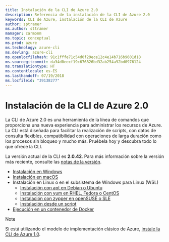 ```yaml
---
title: Instalación de la CLI de Azure 2.0
description: Referencia de la instalación de la CLI de Azure 2.0
keywords: CLI de Azure, instalación de la CLI de Azure
author: sptramer
ms.author: sttramer
manager: carmonm
ms.topic: conceptual
ms.prod: azure
ms.technology: azure-cli
ms.devlang: azure-cli
ms.openlocfilehash: 91c1fffe71c54d0f29ece12c4e14b716b9601d18
ms.sourcegitcommit: da34d0eecf19c676826bd32ab254a92bd0976124
ms.translationtype: HT
ms.contentlocale: es-ES
ms.lasthandoff: 07/19/2018
ms.locfileid: "39138277"
---
```

# <a name="install-azure-cli-20"></a>Instalación de la CLI de Azure 2.0

La CLI de Azure 2.0 es una herramienta de la línea de comandos que proporciona una nueva experiencia para administrar los recursos de Azure. La CLI está diseñada para facilitar la realización de scripts, con datos de consulta flexibles, compatibilidad con operaciones de larga duración como los procesos sin bloqueo y mucho más. Pruébela hoy y descubra todo lo que ofrece la CLI.

La versión actual de la CLI es __2.0.42__. Para más información sobre la versión más reciente, consulte las [notas de la versión](release-notes-azure-cli.md).

* [Instalación en Windows](install-azure-cli-windows.md)
* [Instalación en macOS](install-azure-cli-macos.md)
* Instalación en Linux o en el subsistema de Windows para Linux (WSL)
  * [Instalación con apt en Debian o Ubuntu](install-azure-cli-apt.md)
  * [Instalación con yum en RHEL, Fedora o CentOS](install-azure-cli-yum.md)
  * [Instalación con zypper en openSUSE o SLE](install-azure-cli-zypper.md)
  * [Instalación desde un script](install-azure-cli-linux.md)
* [Ejecución en un contenedor de Docker](run-azure-cli-docker.md)

> [!NOTE]
> Si está utilizando el modelo de implementación clásico de Azure, [instale la CLI de Azure 1.0](install-cli-version-1.0.md).
